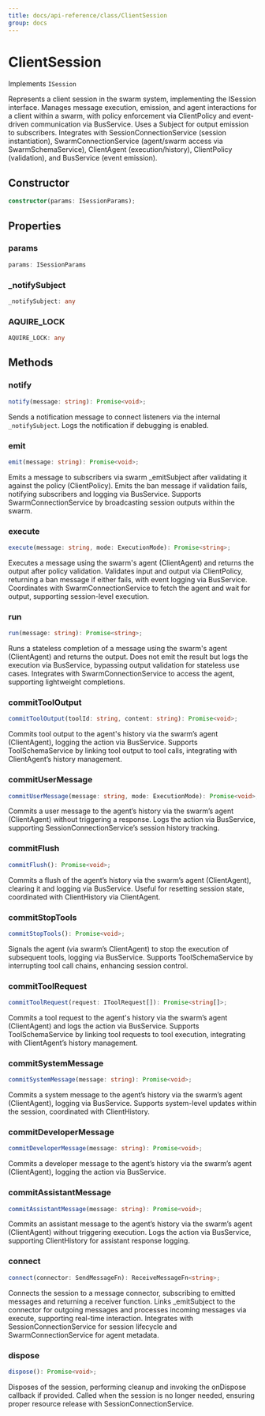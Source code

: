 ```yaml
---
title: docs/api-reference/class/ClientSession
group: docs
---
```


# ClientSession

Implements `ISession`

Represents a client session in the swarm system, implementing the ISession interface.
Manages message execution, emission, and agent interactions for a client within a swarm, with policy enforcement via ClientPolicy
and event-driven communication via BusService. Uses a Subject for output emission to subscribers.
Integrates with SessionConnectionService (session instantiation), SwarmConnectionService (agent/swarm access via SwarmSchemaService),
ClientAgent (execution/history), ClientPolicy (validation), and BusService (event emission).

## Constructor

```ts
constructor(params: ISessionParams);
```

## Properties

### params

```ts
params: ISessionParams
```

### _notifySubject

```ts
_notifySubject: any
```

### AQUIRE_LOCK

```ts
AQUIRE_LOCK: any
```

## Methods

### notify

```ts
notify(message: string): Promise<void>;
```

Sends a notification message to connect listeners via the internal `_notifySubject`.
Logs the notification if debugging is enabled.

### emit

```ts
emit(message: string): Promise<void>;
```

Emits a message to subscribers via swarm _emitSubject after validating it against the policy (ClientPolicy).
Emits the ban message if validation fails, notifying subscribers and logging via BusService.
Supports SwarmConnectionService by broadcasting session outputs within the swarm.

### execute

```ts
execute(message: string, mode: ExecutionMode): Promise<string>;
```

Executes a message using the swarm's agent (ClientAgent) and returns the output after policy validation.
Validates input and output via ClientPolicy, returning a ban message if either fails, with event logging via BusService.
Coordinates with SwarmConnectionService to fetch the agent and wait for output, supporting session-level execution.

### run

```ts
run(message: string): Promise<string>;
```

Runs a stateless completion of a message using the swarm's agent (ClientAgent) and returns the output.
Does not emit the result but logs the execution via BusService, bypassing output validation for stateless use cases.
Integrates with SwarmConnectionService to access the agent, supporting lightweight completions.

### commitToolOutput

```ts
commitToolOutput(toolId: string, content: string): Promise<void>;
```

Commits tool output to the agent's history via the swarm’s agent (ClientAgent), logging the action via BusService.
Supports ToolSchemaService by linking tool output to tool calls, integrating with ClientAgent’s history management.

### commitUserMessage

```ts
commitUserMessage(message: string, mode: ExecutionMode): Promise<void>;
```

Commits a user message to the agent’s history via the swarm’s agent (ClientAgent) without triggering a response.
Logs the action via BusService, supporting SessionConnectionService’s session history tracking.

### commitFlush

```ts
commitFlush(): Promise<void>;
```

Commits a flush of the agent’s history via the swarm’s agent (ClientAgent), clearing it and logging via BusService.
Useful for resetting session state, coordinated with ClientHistory via ClientAgent.

### commitStopTools

```ts
commitStopTools(): Promise<void>;
```

Signals the agent (via swarm’s ClientAgent) to stop the execution of subsequent tools, logging via BusService.
Supports ToolSchemaService by interrupting tool call chains, enhancing session control.

### commitToolRequest

```ts
commitToolRequest(request: IToolRequest[]): Promise<string[]>;
```

Commits a tool request to the agent's history via the swarm’s agent (ClientAgent) and logs the action via BusService.
Supports ToolSchemaService by linking tool requests to tool execution, integrating with ClientAgent’s history management.

### commitSystemMessage

```ts
commitSystemMessage(message: string): Promise<void>;
```

Commits a system message to the agent’s history via the swarm’s agent (ClientAgent), logging via BusService.
Supports system-level updates within the session, coordinated with ClientHistory.

### commitDeveloperMessage

```ts
commitDeveloperMessage(message: string): Promise<void>;
```

Commits a developer message to the agent’s history via the swarm’s agent (ClientAgent), logging the action via BusService.

### commitAssistantMessage

```ts
commitAssistantMessage(message: string): Promise<void>;
```

Commits an assistant message to the agent’s history via the swarm’s agent (ClientAgent) without triggering execution.
Logs the action via BusService, supporting ClientHistory for assistant response logging.

### connect

```ts
connect(connector: SendMessageFn): ReceiveMessageFn<string>;
```

Connects the session to a message connector, subscribing to emitted messages and returning a receiver function.
Links _emitSubject to the connector for outgoing messages and processes incoming messages via execute, supporting real-time interaction.
Integrates with SessionConnectionService for session lifecycle and SwarmConnectionService for agent metadata.

### dispose

```ts
dispose(): Promise<void>;
```

Disposes of the session, performing cleanup and invoking the onDispose callback if provided.
Called when the session is no longer needed, ensuring proper resource release with SessionConnectionService.
